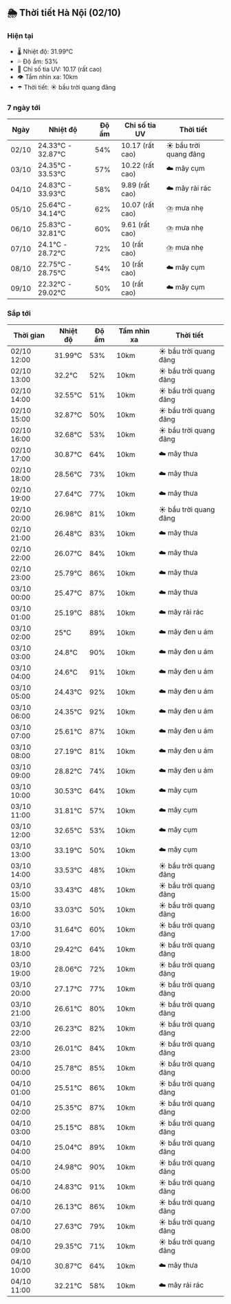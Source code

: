 ## 🌦️ Thời tiết Hà Nội (02/10)

### Hiện tại

- 🌡️ Nhiệt độ: 31.99℃
- 💦 Độ ẩm: 53%
- 🌟 Chỉ số tia UV: 10.17 (rất cao)
- 👁️ Tầm nhìn xa: 10km
- ☂️ Thời tiết: ☀️ bầu trời quang đãng

### 7 ngày tới

| Ngày | Nhiệt độ | Độ ẩm | Chỉ số tia UV | Thời tiết |
| --- | --- | --- | --- | --- |
| 02/10 | 24.33℃ - 32.87℃ | 54% | 10.17 (rất cao) | ☀️ bầu trời quang đãng |
| 03/10 | 24.35℃ - 33.53℃ | 57% | 10.22 (rất cao) | ☁️ mây cụm |
| 04/10 | 24.83℃ - 33.93℃ | 58% | 9.89 (rất cao) | ☁️ mây rải rác |
| 05/10 | 25.64℃ - 34.14℃ | 62% | 10.07 (rất cao) | ⛈️ mưa nhẹ |
| 06/10 | 25.83℃ - 32.81℃ | 60% | 9.61 (rất cao) | ⛈️ mưa nhẹ |
| 07/10 | 24.1℃ - 28.72℃ | 72% | 10 (rất cao) | ⛈️ mưa nhẹ |
| 08/10 | 22.75℃ - 28.75℃ | 54% | 10 (rất cao) | ☁️ mây cụm |
| 09/10 | 22.32℃ - 29.02℃ | 50% | 10 (rất cao) | ☁️ mây cụm |

### Sắp tới

| Thời gian | Nhiệt độ | Độ ẩm | Tầm nhìn xa | Thời tiết |
| --- | --- | --- | --- | --- |
| 02/10 12:00 | 31.99℃ | 53% | 10km | ☀️ bầu trời quang đãng |
| 02/10 13:00 | 32.2℃ | 52% | 10km | ☀️ bầu trời quang đãng |
| 02/10 14:00 | 32.55℃ | 51% | 10km | ☀️ bầu trời quang đãng |
| 02/10 15:00 | 32.87℃ | 50% | 10km | ☀️ bầu trời quang đãng |
| 02/10 16:00 | 32.68℃ | 53% | 10km | ☀️ bầu trời quang đãng |
| 02/10 17:00 | 30.87℃ | 64% | 10km | ☁️ mây thưa |
| 02/10 18:00 | 28.56℃ | 73% | 10km | ☁️ mây thưa |
| 02/10 19:00 | 27.64℃ | 77% | 10km | ☁️ mây thưa |
| 02/10 20:00 | 26.98℃ | 81% | 10km | ☀️ bầu trời quang đãng |
| 02/10 21:00 | 26.48℃ | 83% | 10km | ☁️ mây thưa |
| 02/10 22:00 | 26.07℃ | 84% | 10km | ☁️ mây thưa |
| 02/10 23:00 | 25.79℃ | 86% | 10km | ☁️ mây thưa |
| 03/10 00:00 | 25.47℃ | 87% | 10km | ☁️ mây thưa |
| 03/10 01:00 | 25.19℃ | 88% | 10km | ☁️ mây rải rác |
| 03/10 02:00 | 25℃ | 89% | 10km | ☁️ mây đen u ám |
| 03/10 03:00 | 24.8℃ | 90% | 10km | ☁️ mây đen u ám |
| 03/10 04:00 | 24.6℃ | 91% | 10km | ☁️ mây đen u ám |
| 03/10 05:00 | 24.43℃ | 92% | 10km | ☁️ mây đen u ám |
| 03/10 06:00 | 24.35℃ | 92% | 10km | ☁️ mây đen u ám |
| 03/10 07:00 | 25.61℃ | 87% | 10km | ☁️ mây đen u ám |
| 03/10 08:00 | 27.19℃ | 81% | 10km | ☁️ mây đen u ám |
| 03/10 09:00 | 28.82℃ | 74% | 10km | ☁️ mây đen u ám |
| 03/10 10:00 | 30.53℃ | 64% | 10km | ☁️ mây cụm |
| 03/10 11:00 | 31.81℃ | 57% | 10km | ☁️ mây cụm |
| 03/10 12:00 | 32.65℃ | 53% | 10km | ☁️ mây cụm |
| 03/10 13:00 | 33.19℃ | 50% | 10km | ☁️ mây cụm |
| 03/10 14:00 | 33.53℃ | 48% | 10km | ☀️ bầu trời quang đãng |
| 03/10 15:00 | 33.43℃ | 48% | 10km | ☀️ bầu trời quang đãng |
| 03/10 16:00 | 33.03℃ | 50% | 10km | ☀️ bầu trời quang đãng |
| 03/10 17:00 | 31.64℃ | 60% | 10km | ☀️ bầu trời quang đãng |
| 03/10 18:00 | 29.42℃ | 64% | 10km | ☀️ bầu trời quang đãng |
| 03/10 19:00 | 28.06℃ | 72% | 10km | ☀️ bầu trời quang đãng |
| 03/10 20:00 | 27.17℃ | 77% | 10km | ☀️ bầu trời quang đãng |
| 03/10 21:00 | 26.61℃ | 80% | 10km | ☀️ bầu trời quang đãng |
| 03/10 22:00 | 26.23℃ | 82% | 10km | ☀️ bầu trời quang đãng |
| 03/10 23:00 | 26.01℃ | 84% | 10km | ☀️ bầu trời quang đãng |
| 04/10 00:00 | 25.78℃ | 85% | 10km | ☀️ bầu trời quang đãng |
| 04/10 01:00 | 25.51℃ | 86% | 10km | ☀️ bầu trời quang đãng |
| 04/10 02:00 | 25.35℃ | 87% | 10km | ☀️ bầu trời quang đãng |
| 04/10 03:00 | 25.15℃ | 88% | 10km | ☀️ bầu trời quang đãng |
| 04/10 04:00 | 25.04℃ | 89% | 10km | ☀️ bầu trời quang đãng |
| 04/10 05:00 | 24.98℃ | 90% | 10km | ☀️ bầu trời quang đãng |
| 04/10 06:00 | 24.83℃ | 91% | 10km | ☀️ bầu trời quang đãng |
| 04/10 07:00 | 26.13℃ | 86% | 10km | ☀️ bầu trời quang đãng |
| 04/10 08:00 | 27.63℃ | 79% | 10km | ☀️ bầu trời quang đãng |
| 04/10 09:00 | 29.35℃ | 71% | 10km | ☀️ bầu trời quang đãng |
| 04/10 10:00 | 30.87℃ | 64% | 10km | ☁️ mây thưa |
| 04/10 11:00 | 32.21℃ | 58% | 10km | ☁️ mây rải rác |
